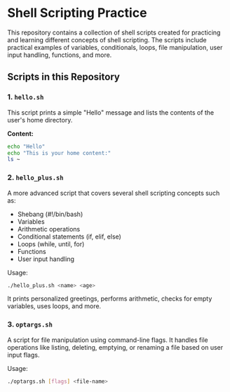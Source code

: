 # Shell Scripting Practice

This repository contains a collection of shell scripts created for practicing and learning different concepts of shell scripting. The scripts include practical examples of variables, conditionals, loops, file manipulation, user input handling, functions, and more.

## Scripts in this Repository

### 1. `hello.sh`
This script prints a simple "Hello" message and lists the contents of the user's home directory.

**Content:**
```bash
echo "Hello"
echo "This is your home content:"
ls ~
```

### 2. `hello_plus.sh`

A more advanced script that covers several shell scripting concepts such as:

- Shebang (#!/bin/bash)
- Variables
- Arithmetic operations
- Conditional statements (if, elif, else)
- Loops (while, until, for)
- Functions
- User input handling

Usage:
```bash
./hello_plus.sh <name> <age>
```
It prints personalized greetings, performs arithmetic, checks for empty variables, uses loops, and more.

### 3. `optargs.sh`

A script for file manipulation using command-line flags. It handles file operations like listing, deleting, emptying, or renaming a file based on user input flags.

Usage:
```bash
./optargs.sh [flags] <file-name>
```

